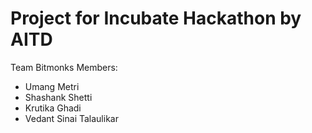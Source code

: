 # Project for Incubate Hackathon by AITD
Team Bitmonks
Members:
- Umang Metri
- Shashank Shetti
- Krutika Ghadi
- Vedant Sinai Talaulikar
